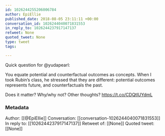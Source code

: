 ```yaml
---
id: 1026244255206006784
author: EpiEllie
published_date: 2018-08-05 23:11:11 +00:00
conversation_id: 1026244040071831553
in_reply_to: 1026244237917147137
retweet: None
quoted_tweet: None
type: tweet
tags:

---
```


Quick question for @yudapearl:

You equate potential and counterfactual outcomes as concepts. When I took Rubin’s class, he stressed that they are different: potential outcomes represents future, and counterfactuals the past. 

Does it matter? Why/why not? Other thoughts? https://t.co/CDQtlUYdmL

### Metadata

Author: [[@EpiEllie]]
Conversation: [[conversation-1026244040071831553]]
In reply to: [[1026244237917147137]]
Retweet of: [[None]]
Quoted tweet: [[None]]
